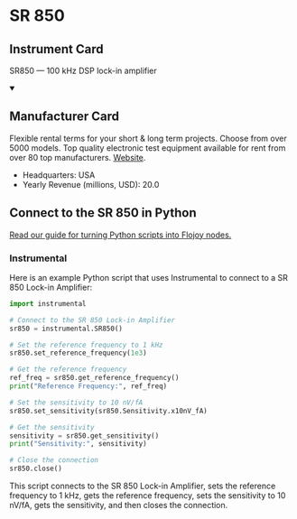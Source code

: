 
# SR 850

## Instrument Card

SR850 — 100 kHz DSP lock-in amplifier

<details open>
<summary><h2>Manufacturer Card</h2></summary>
Flexible rental terms for your short & long term projects. Choose from over 5000 models. Top quality electronic test equipment available for rent from over 80 top manufacturers. <a href=https://www.thinksrs.com>Website</a>.

<ul>
  <li>Headquarters: USA</li>
  <li>Yearly Revenue (millions, USD): 20.0</li>
</ul>
</details>

## Connect to the SR 850 in Python

[Read our guide for turning Python scripts into Flojoy nodes.](https://docs.flojoy.ai/custom-nodes/creating-custom-node/)


### Instrumental

Here is an example Python script that uses Instrumental to connect to a SR 850 Lock-in Amplifier:

```python
import instrumental

# Connect to the SR 850 Lock-in Amplifier
sr850 = instrumental.SR850()

# Set the reference frequency to 1 kHz
sr850.set_reference_frequency(1e3)

# Get the reference frequency
ref_freq = sr850.get_reference_frequency()
print("Reference Frequency:", ref_freq)

# Set the sensitivity to 10 nV/fA
sr850.set_sensitivity(sr850.Sensitivity.x10nV_fA)

# Get the sensitivity
sensitivity = sr850.get_sensitivity()
print("Sensitivity:", sensitivity)

# Close the connection
sr850.close()
```

This script connects to the SR 850 Lock-in Amplifier, sets the reference frequency to 1 kHz, gets the reference frequency, sets the sensitivity to 10 nV/fA, gets the sensitivity, and then closes the connection.

